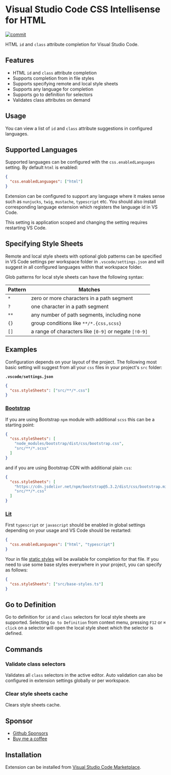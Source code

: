 # Visual Studio Code CSS Intellisense for HTML

[![commit](https://github.com/ecmel/vscode-html-css/actions/workflows/commit.yml/badge.svg)](https://github.com/ecmel/vscode-html-css/actions/workflows/commit.yml)

HTML `id` and `class` attribute completion for Visual Studio Code.

## Features

- HTML `id` and `class` attribute completion
- Supports completion from in file styles
- Supports specifying remote and local style sheets
- Supports any language for completion
- Supports go to definition for selectors
- Validates class attributes on demand

## Usage

You can view a list of `id` and `class` attribute suggestions in configured languages.

## Supported Languages

Supported languages can be configured with the `css.enabledLanguages` setting. By default `html` is enabled:

```json
{
  "css.enabledLanguages": ["html"]
}
```

Extension can be configured to support any language where it makes sense such as `nunjucks`, `twig`, `mustache`, `typescript` etc. You should also install corresponding language extension which registers the language id in VS Code.

This setting is application scoped and changing the setting requires restarting VS Code.

## Specifying Style Sheets

Remote and local style sheets with optional glob patterns can be specified in VS Code settings per workspace folder in `.vscode/settings.json` and will suggest in all configured languages within that workspace folder.

Glob patterns for local style sheets can have the following syntax:

| Pattern | Matches                                               |
| ------- | ----------------------------------------------------- |
| `*`     | zero or more characters in a path segment             |
| `?`     | one character in a path segment                       |
| `**`    | any number of path segments, including none           |
| `{}`    | group conditions like `**​/*.{css,scss}`              |
| `[]`    | a range of characters like `[0-9]` or negate `[!0-9]` |

## Examples

Configuration depends on your layout of the project. The following most basic setting will suggest from all your `css` files in your project's `src` folder:

**`.vscode/settings.json`**

```json
{
  "css.styleSheets": ["src/**/*.css"]
}
```

### [Bootstrap](https://getbootstrap.com/)

If you are using Bootstrap `npm` module with additional `scss` this can be a starting point:

```json
{
  "css.styleSheets": [
    "node_modules/bootstrap/dist/css/bootstrap.css",
    "src/**/*.scss"
  ]
}
```

and if you are using Bootstrap CDN with additional plain `css`:

```json
{
  "css.styleSheets": [
    "https://cdn.jsdelivr.net/npm/bootstrap@5.3.2/dist/css/bootstrap.min.css",
    "src/**/*.css"
  ]
}
```

### [Lit](https://lit.dev/)

First `typescript` or `javascript` should be enabled in global settings depending on your usage and VS Code should be restarted:

```json
{
  "css.enabledLanguages": ["html", "typescript"]
}
```

Your in file [static styles](https://lit.dev/docs/components/styles/) will be available for completion for that file. If you need to use some base styles everywhere in your project, you can specify as follows:

```json
{
  "css.styleSheets": ["src/base-styles.ts"]
}
```

## Go to Definition

Go to definition for `id` and `class` selectors for local style sheets are supported. Selecting `Go to Definition` from context menu, pressing `F12` or `⌘ click` on a selector will open the local style sheet which the selector is defined.

## Commands

### Validate class selectors

Validates all `class` selectors in the active editor. Auto validation can also be configured in extension settings globally or per workspace.

### Clear style sheets cache

Clears style sheets cache.

## Sponsor

- [Github Sponsors](https://github.com/sponsors/ecmel)
- [Buy me a coffee](https://www.buymeacoffee.com/ecmel)

## Installation

Extension can be installed from [Visual Studio Code Marketplace](https://marketplace.visualstudio.com/items?itemName=ecmel.vscode-html-css).
